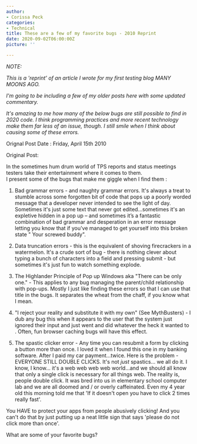 ```yaml
---
author:
- Corissa Peck
categories:
- Technical
title: These are a few of my favorite bugs - 2010 Reprint
date: 2020-09-02T06:00:00Z
picture: ''

---
```

_NOTE:_

_This is a 'reprint' of an article I wrote for my first testing blog MANY MOONS AGO._

_I'm going to be including a few of my older posts here with some updated commentary._

_It's amazing to me how many of the below bugs are still possible to find in 2020 code.  I think programming practices and more recent technology make them far less of an issue, though.  I still smile when I think about causing some of these errors._

Orignal Post Date :  Friday,  April 15th 2010

Original Post:

In the sometimes hum drum world of TPS reports and status meetings testers take their entertainment where it comes to them.   
I present some of the bugs that make me giggle when I find them :  
  
1) Bad grammar errors - and naughty grammar errors. It's always a treat to stumble across some forgotten bit of code that pops up a poorly worded message that a developer never intended to see the light of day. Sometimes it's just some text that never got edited...sometimes it's an expletive hidden in a pop up – and sometimes it’s a fantastic combination of bad grammar and desperation in an error message letting you know that if you've managed to get yourself into this broken state " Your screwed buddy".  
  
2) Data truncation errors - this is the equivalent of shoving firecrackers in a watermelon. It's a crude sort of bug - there is nothing clever about typing a bunch of characters into a field and pressing submit - but sometimes it's just fun to watch something explode.  
  
3) The Highlander Principle of Pop up Windows aka "There can be only one." - This applies to any bug managing the parent/child relationship with pop-ups. Mostly I just like finding these errors so that I can use that title in the bugs. It separates the wheat from the chaff, if you know what I mean.  
  
  
4) "I reject your reality and substitute it with my own" (See MythBusters) - I dub any bug this when it appears to the user that the system just ignored their input and just went and did whatever the heck it wanted to . Often, fun browser caching bugs will have this effect.   
  
  
5) The spastic clicker error - Any time you can resubmit a form by clicking a button more than once. I loved it when I found this one in my banking software. After I paid my car payment...twice. Here is the problem - EVERYONE STILL DOUBLE CLICKS. It's not *just* spastics... we all do it. I know, I know... it's a web web web web world...and we should all know that only a single click is necessary for all things web. The reality is, people double click. It was bred into us in elementary school computer lab and we are all doomed and / or overly caffeinated. Even my 4 year old this morning told me that 'If it doesn't open you have to click 2 times really fast'.  
  
You HAVE to protect your apps from people abusively clicking! And you can't do that by just putting up a neat little sign that says 'please do not click more than once'.  
  
  
  
What are some of your favorite bugs?